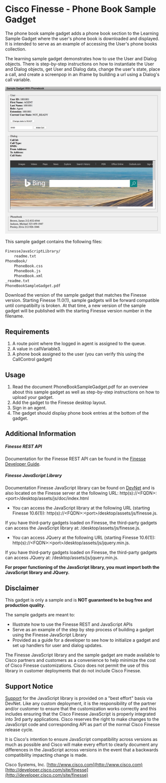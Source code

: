 # Cisco Finesse - Phone Book Sample Gadget
The phone book sample gadget adds a phone book section to the Learning Sample Gadget where the user's phone book is downloaded and displayed. It is intended to serve as an example of accessing the User's phone books collection.

The learning sample gadget demonstrates how to use the User and Dialog objects. There is step-by-step instructions on how to instantiate the User and Dialog objects, get User and Dialog data, change the user's state, place a call, and create a screenpop in an iframe by building a url using a Dialog's call variable.

![Sample Gadget Screenshot](Screenshot.png)

This sample gadget contains the following files:

	FinesseJavaScriptLibrary/
		readme.txt
	PhoneBook/
		PhoneBook.css
		PhoneBook.js
		PhoneBook.xml
	_readme.txt
	PhoneBookSampleGadget.pdf

Download the version of the sample gadget that matches the Finesse version. Starting Finesse 11.0(1), sample gadgets will be forward compatible until compatibilty is broken. At that time, a new version of the sample gadget will be published with the starting Finesse version number in the filename.

## Requirements
1. A route point where the logged in agent is assigned to the queue.
2. A value in callVariable3.
3. A phone book assigned to the user (you can verify this using the CallControl gadget)

## Usage
1. Read the document PhoneBookSampleGadget.pdf for an overview about this sample gadget as well as step-by-step instructions on how to upload your gadget.
2. Add the gadget to the Finesse desktop layout.
3. Sign in an agent.
4. The gadget should display phone book entries at the bottom of the gadget.

## Additional Information
##### Finesse REST API
Documentation for the Finesse REST API can be found in the [Finesse Developer Guide](http://developer.cisco.com/site/finesse/documents/dev-guide).

##### Finesse JavaScript Library
Documentation Finesse JavaScript library can be found on [DevNet](http://developer.cisco.com/site/finesse/documents/finesse-javascript-library) and is also located on the Finesse server at the following URL: http(s)://&lt;FQDN&gt;:&lt;port&gt;/desktop/assets/js/doc/index.html

- You can access the JavaScript library at the following URL (starting Finesse 10.6(1)): http(s)://&lt;FQDN&gt;:&lt;port&gt;/desktop/assets/js/finesse.js.

 If you have third-party gadgets loaded on Finesse, the third-party gadgets can access the JavaScript library at: /desktop/assets/js/finesse.js.
- You can access JQuery at the following URL (starting Finesse 10.6(1)): http(s)://&lt;FQDN&gt;:&lt;port&gt;/desktop/assets/js/jquery.min.js.

 If you have third-party gadgets loaded on Finesse, the third-party gadgets can access JQuery at: /desktop/assets/js/jquery.min.js.

**For proper functioning of the JavaScript library, you must import both the JavaScript library and JQuery.**

## Disclaimer
This gadget is only a sample and is **NOT guaranteed to be bug free and production quality**.

The sample gadgets are meant to:
- Illustrate how to use the Finesse REST and JavaScript APIs
- Serve as an example of the step by step process of building a gadget using the Finesse JavaScript Library
- Provided as a guide for a developer to see how to initialize a gadget and set up handlers for user and dialog updates.

The Finesse JavaScript library and the sample gadget are made available to Cisco partners and customers as a convenience to help minimize the cost of Cisco Finesse customizations. Cisco does not permit the use of this library in customer deployments that do not include Cisco Finesse.

## Support Notice
[Support](http://developer.cisco.com/site/devnet/support) for the JavaScript library is provided on a "best effort" basis via DevNet. Like any custom deployment, it is the responsibility of the partner and/or customer to ensure that the customization works correctly and this includes ensuring that the Cisco Finesse JavaScript is properly integrated into 3rd party applications. Cisco reserves the right to make changes to the JavaScript code and corresponding API as part of the normal Cisco Finesse release cycle.

It is Cisco's intention to ensure JavaScript compatibility across versions as much as possible and Cisco will make every effort to clearly document any differences in the JavaScript across versions in the event that a backwards compatibility impacting change is made.

Cisco Systems, Inc.
[http://www.cisco.com](http://www.cisco.com)
[http://developer.cisco.com/site/finesse](http://developer.cisco.com/site/finesse)
